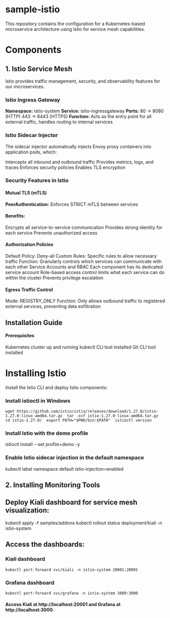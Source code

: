 # sample-istio
This repository contains the configuration for a Kubernetes-based microservice architecture using Istio for service mesh capabilities.

# Components
## 1. Istio Service Mesh
Istio provides traffic management, security, and observability features for our microservices.

### Istio Ingress Gateway
**Namespace:** istio-system  **Service:** istio-ingressgateway  **Ports:**
80 → 8080 (HTTP)
443 → 8443 (HTTPS)  **Function:** Acts as the entry point for all external traffic, handles routing to internal services

### Istio Sidecar Injector
The sidecar injector automatically injects Envoy proxy containers into application pods, which:

Intercepts all inbound and outbound traffic  Provides metrics, logs, and traces  Enforces security policies  Enables TLS encryption

### Security Features in Istio
#### Mutual TLS (mTLS)
**PeerAuthentication:** Enforces STRICT mTLS between services
#### Benefits:
Encrypts all service-to-service communication  Provides strong identity for each service  Prevents unauthorized access 
#### Authorization Policies
Default Policy: Deny-all  Custom Rules: Specific rules to allow necessary traffic  Function: Granularly controls which services can communicate with each other  Service Accounts and RBAC  Each component has its dedicated service account  Role-based access control limits what each service can do within the cluster  Prevents privilege escalation
#### Egress Traffic Control
Mode: REGISTRY_ONLY  Function: Only allows outbound traffic to registered external services, preventing data exfiltration

## Installation Guide
#### Prerequisites
Kubernetes cluster up and running  kubectl CLI tool installed  Git CLI tool installed

# Installing Istio
Install the Istio CLI and deploy Istio components:

### Install istioctl in Windows
` wget https://github.com/istio/istio/releases/download/1.27.0/istio-1.27.0-linux-amd64.tar.gz  tar -xvf istio-1.27.0-linux-amd64.tar.gz  cd istio-1.27.0/  export PATH="$PWD/bin:$PATH"  istioctl version `

### Install Istio with the demo profile
istioctl install --set profile=demo -y

### Enable Istio sidecar injection in the default namespace
kubectl label namespace default istio-injection=enabled

## 2. Installing Monitoring Tools

## Deploy Kiali dashboard for service mesh visualization:

kubectl apply -f samples/addons
kubectl rollout status deployment/kiali -n istio-system


## Access the dashboards:

### Kiali dashboard
`kubectl port-forward svc/kiali -n istio-system 20001:20001`

### Grafana dashboard
`kubectl port-forward svc/grafana -n istio-system 3000:3000`

#### Access Kiali at http://localhost:20001 and Grafana at http://localhost:3000.
